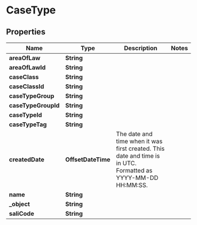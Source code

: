 

# CaseType


## Properties

| Name | Type | Description | Notes |
|------------ | ------------- | ------------- | -------------|
|**areaOfLaw** | **String** |  |  |
|**areaOfLawId** | **String** |  |  |
|**caseClass** | **String** |  |  |
|**caseClassId** | **String** |  |  |
|**caseTypeGroup** | **String** |  |  |
|**caseTypeGroupId** | **String** |  |  |
|**caseTypeId** | **String** |  |  |
|**caseTypeTag** | **String** |  |  |
|**createdDate** | **OffsetDateTime** | The date and time when it was first created. This date and time is in UTC. Formatted as YYYY-MM-DD HH:MM:SS. |  |
|**name** | **String** |  |  |
|**_object** | **String** |  |  |
|**saliCode** | **String** |  |  |



